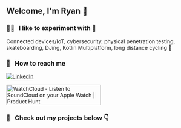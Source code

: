 ## Welcome, I'm Ryan 🤙  

### 🧑‍🔬 &nbsp; I like to experiment with 🔧

Connected devices/IoT, cybersecurity, physical penetration testing, skateboarding, DJing, Kotlin Multiplatform, long distance cycling 🚴

### 💌 &nbsp; How to reach me 

[<img alt="LinkedIn" src="https://img.shields.io/badge/linkedin-%230077B5.svg?&style=for-the-badge&logo=linkedin&logoColor=white" />](https://www.linkedin.com/in/ryan-david-forsyth/) 

<a href="https://www.producthunt.com/posts/watchcloud?embed=true&utm_source=badge-featured&utm_medium=badge&utm_souce=badge-watchcloud" target="_blank"><img src="https://api.producthunt.com/widgets/embed-image/v1/featured.svg?post_id=464143&theme=light" alt="WatchCloud - Listen&#0032;to&#0032;SoundCloud&#0032;on&#0032;your&#0032;Apple&#0032;Watch | Product Hunt" style="width: 250px; height: 54px;" width="250" height="54" /></a>

### 👀  &nbsp; Check out my projects below 👇	

<!-- 👇 DO NOT DELETE 👇 -->

<!--
**superturboryan/superturboryan** is a ✨ _special_ ✨ repository because its `README.md` (this file) appears on your GitHub profile.

Here are some ideas to get you started:

- 🔭 I’m currently working on ...
- 🌱 I’m currently learning ...
- 👯 I’m looking to collaborate on ...
- 🤔 I’m looking for help with ...
- 💬 Ask me about ...
- 📫 How to reach me: ...
- 😄 Pronouns: ...
- ⚡ Fun fact: ...
-->

